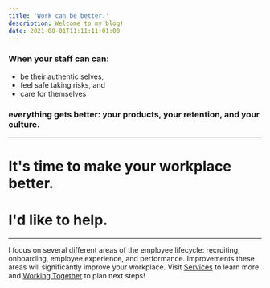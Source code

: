 ```yaml
---
title: 'Work can be better.'
description: Welcome to my blog!
date: 2021-08-01T11:11:11+01:00
---
```


### When your staff can can: 
- be their authentic selves, 
- feel safe taking risks, and 
- care for themselves

### everything gets better: your products, your retention, and your culture.

----------
# It's time to make your workplace better. 
# I'd like to help.


----------

I focus on several different areas of the employee lifecycle: recruiting, onboarding, employee experience, and performance. Improvements these areas will significantly improve your workplace. Visit [Services](www.aedhr.com/services) to learn more and [Working Together](www.aedhr.com/working-together) to plan next steps!

